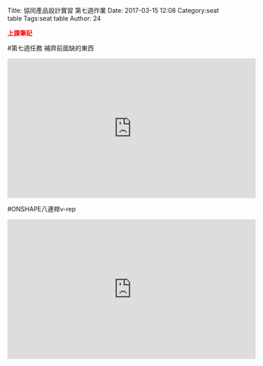Title: 協同產品設計實習 第七週作業
Date: 2017-03-15 12:08
Category:seat table
Tags:seat table
Author: 24


<b><font color="red">上課筆記</font></b>

<!-- PELICAN_END_SUMMARY -->

#第七週任務 補齊前面缺的東西

<iframe width="560" height="315" src="https://www.youtube.com/embed/tlZIh8qNRt8" frameborder="0" allowfullscreen></iframe>


#ONSHAPE八連桿v-rep

<iframe width="560" height="315" src="https://www.youtube.com/embed/tN90FBY3VdI" frameborder="0" allowfullscreen></iframe>

